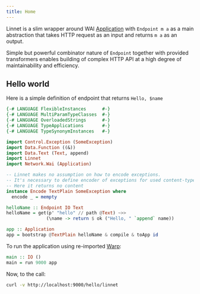 ```yaml
---
title: Home
---
```


Linnet is a slim wrapper around WAI [Application](http://hackage.haskell.org/package/wai-3.2.2.1/docs/Network-Wai.html#t:Application)
with `Endpoint m a` as a main abstraction that takes HTTP request as an input and returns `m a` as an output.

Simple but powerful combinator nature of `Endpoint` together with provided transformers enables building of complex
HTTP API at a high degree of maintainability and efficiency.

## Hello world

Here is a simple definition of endpoint that returns `Hello, $name`

```haskell top
{-# LANGUAGE FlexibleInstances      #-}
{-# LANGUAGE MultiParamTypeClasses  #-}
{-# LANGUAGE OverloadedStrings      #-}
{-# LANGUAGE TypeApplications       #-}
{-# LANGUAGE TypeSynonymInstances   #-}

import Control.Exception (SomeException)
import Data.Function ((&))
import Data.Text (Text, append)
import Linnet
import Network.Wai (Application)

-- Linnet makes no assumption on how to encode exceptions.
-- It's necessary to define encoder of exceptions for used content-types.
-- Here it returns no content
instance Encode TextPlain SomeException where
  encode _ = mempty

helloName :: Endpoint IO Text
helloName = get(p' "hello" // path @Text) ~>>
               (\name -> return $ ok ("Hello, " `append` name))

app :: Application
app = bootstrap @TextPlain helloName & compile & toApp id
```

To run the application using re-imported [Warp](http://hackage.haskell.org/package/warp-3.3.0/docs/Network-Wai-Handler-Warp.html#v:run):
```haskell
main :: IO ()
main = run 9000 app
```

Now, to the call:
```bash
curl -v http://localhost:9000/hello/linnet
```